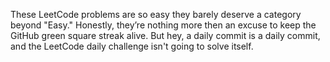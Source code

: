 These LeetCode problems are so easy they barely deserve a category beyond "Easy." Honestly, they’re nothing more then an excuse to keep the GitHub green square streak alive. But hey, a daily commit is a daily commit, and the LeetCode daily challenge isn't going to solve itself.
